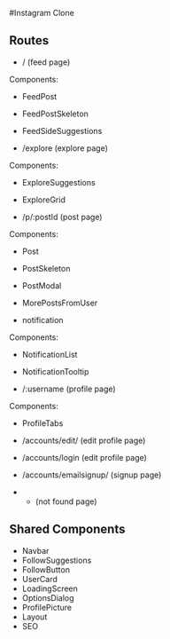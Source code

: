 #Instagram Clone

## Routes

-   / (feed page)

Components:

-   FeedPost
-   FeedPostSkeleton
-   FeedSideSuggestions

-   /explore (explore page)

Components:

-   ExploreSuggestions
-   ExploreGrid

-   /p/:postId (post page)

Components:

-   Post
-   PostSkeleton
-   PostModal
-   MorePostsFromUser

-   notification

Components:

-   NotificationList
-   NotificationTooltip

-   /:username (profile page)

Components:

-   ProfileTabs

-   /accounts/edit/ (edit profile page)

-   /accounts/login (edit profile page)

-   /accounts/emailsignup/ (signup page)

-   -   (not found page)

## Shared Components

-   Navbar
-   FollowSuggestions
-   FollowButton
-   UserCard
-   LoadingScreen
-   OptionsDialog
-   ProfilePicture
-   Layout
-   SEO
